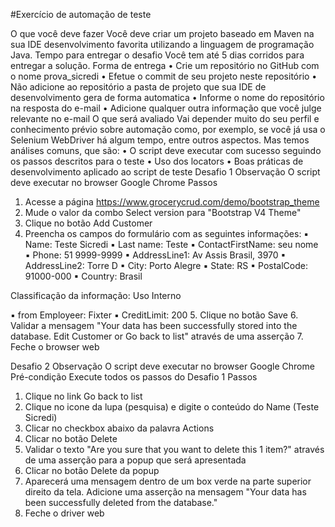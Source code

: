 #Exercício de automação de teste

O que você deve fazer
Você deve criar um projeto baseado em Maven na sua IDE desenvolvimento favorita utilizando a linguagem de
programação Java.
Tempo para entregar o desafio
Você tem até 5 dias corridos para entregar a solução.
Forma de entrega
• Crie um repositório no GitHub com o nome prova_sicredi
• Efetue o commit de seu projeto neste repositório
• Não adicione ao repositório a pasta de projeto que sua IDE de desenvolvimento gera de forma automatica
• Informe o nome do repositório na resposta do e-mail
• Adicione qualquer outra informação que você julge relevante no e-mail
O que será avaliado
Vai depender muito do seu perfil e conhecimento prévio sobre automação como, por exemplo, se você já usa o
Selenium WebDriver há algum tempo, entre outros aspectos.
Mas temos análises comuns, que são:
• O script deve executar com sucesso seguindo os passos descritos para o teste
• Uso dos locators
• Boas práticas de desenvolvimento aplicado ao script de teste
Desafio 1
Observação
O script deve executar no browser Google Chrome
Passos
1. Acesse a página https://www.grocerycrud.com/demo/bootstrap_theme
2. Mude o valor da combo Select version para "Bootstrap V4 Theme"
3. Clique no botão Add Customer
4. Preencha os campos do formulário com as seguintes informações:
▪ Name: Teste Sicredi
▪ Last name: Teste
▪ ContactFirstName: seu nome
▪ Phone: 51 9999-9999
▪ AddressLine1: Av Assis Brasil, 3970
▪ AddressLine2: Torre D
▪ City: Porto Alegre
▪ State: RS
▪ PostalCode: 91000-000
▪ Country: Brasil

Classificação da informação: Uso Interno

▪ from Employeer: Fixter
▪ CreditLimit: 200
5. Clique no botão Save
6. Validar a mensagem "Your data has been successfully stored into the database. Edit Customer or Go back to
list" através de uma asserção
7. Feche o browser web

Desafio 2
Observação
O script deve executar no browser Google Chrome
Pré-condição
Execute todos os passos do Desafio 1
Passos
1. Clique no link Go back to list
2. Clique no icone da lupa (pesquisa) e digite o conteúdo do Name (Teste Sicredi)
3. Clicar no checkbox abaixo da palavra Actions
4. Clicar no botão Delete
5. Validar o texto "Are you sure that you want to delete this 1 item?" através de uma asserção para a popup
que será apresentada
6. Clicar no botão Delete da popup
7. Aparecerá uma mensagem dentro de um box verde na parte superior direito da tela. Adicione uma asserção
na mensagem "Your data has been successfully deleted from the database."
8. Feche o driver web
